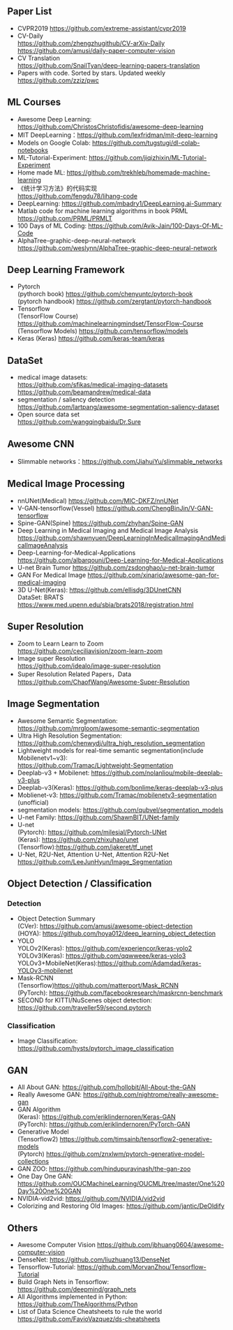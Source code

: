 ## Paper List
* CVPR2019 https://github.com/extreme-assistant/cvpr2019  
* CV-Daily   
  https://github.com/zhengzhugithub/CV-arXiv-Daily  
  https://github.com/amusi/daily-paper-computer-vision
* CV Translation  
  https://github.com/SnailTyan/deep-learning-papers-translation
* Papers with code. Sorted by stars. Updated weekly  
  https://github.com/zziz/pwc

## ML Courses
* Awesome Deep Learning: https://github.com/ChristosChristofidis/awesome-deep-learning
* MIT DeepLearning：https://github.com/lexfridman/mit-deep-learning
* Models on Google Colab: https://github.com/tugstugi/dl-colab-notebooks
* ML-Tutorial-Experiment: https://github.com/jiqizhixin/ML-Tutorial-Experiment
* Home made ML: https://github.com/trekhleb/homemade-machine-learning
* 《统计学习方法》的代码实现  
  https://github.com/fengdu78/lihang-code
* DeepLearning: https://github.com/mbadry1/DeepLearning.ai-Summary
* Matlab code for machine learning algorithms in book PRML  
  https://github.com/PRML/PRMLT
* 100 Days of ML Coding: https://github.com/Avik-Jain/100-Days-Of-ML-Code
* AlphaTree-graphic-deep-neural-network  
  https://github.com/weslynn/AlphaTree-graphic-deep-neural-network

## Deep Learning Framework
* Pytorch  
  (pythorch book) https://github.com/chenyuntc/pytorch-book  
  (pytorch handbook) https://github.com/zergtant/pytorch-handbook  
* Tensorflow  
  (TensorFlow Course) https://github.com/machinelearningmindset/TensorFlow-Course
  (Tensorflow Models) https://github.com/tensorflow/models
* Keras
  (Keras) https://github.com/keras-team/keras
  
## DataSet
* medical image datasets:  
  https://github.com/sfikas/medical-imaging-datasets  
  https://github.com/beamandrew/medical-data
* segmentation / saliency detection  
  https://github.com/lartpang/awesome-segmentation-saliency-dataset
* Open source data set  
  https://github.com/wangqingbaidu/Dr.Sure

## Awesome CNN
* Slimmable networks：https://github.com/JiahuiYu/slimmable_networks

## Medical Image Processing
* nnUNet(Medical) https://github.com/MIC-DKFZ/nnUNet
* V-GAN-tensorflow(Vessel) https://github.com/ChengBinJin/V-GAN-tensorflow
* Spine-GAN(Spine) https://github.com/zhyhan/Spine-GAN
* Deep Learning in Medical Imaging and Medical Image Analysis
  https://github.com/shawnyuen/DeepLearningInMedicalImagingAndMedicalImageAnalysis
* Deep-Learning-for-Medical-Applications  
  https://github.com/albarqouni/Deep-Learning-for-Medical-Applications
* U-net Brain Tumor https://github.com/zsdonghao/u-net-brain-tumor
* GAN For Medical Image
  https://github.com/xinario/awesome-gan-for-medical-imaging
* 3D U-Net(Keras): https://github.com/ellisdg/3DUnetCNN   
  DataSet: BRATS https://www.med.upenn.edu/sbia/brats2018/registration.html

## Super Resolution
* Zoom to Learn Learn to Zoom  
  https://github.com/ceciliavision/zoom-learn-zoom
* Image super Resolution  
  https://github.com/idealo/image-super-resolution
* Super Resolution Related Papers，Data  
  https://github.com/ChaofWang/Awesome-Super-Resolution  


## Image Segmentation
* Awesome Semantic Segmentation: https://github.com/mrgloom/awesome-semantic-segmentation
* Ultra High Resolution Segmentation:  
  https://github.com/chenwydj/ultra_high_resolution_segmentation
* Lightweight models for real-time semantic segmentation(include Mobilenetv1~v3):  
  https://github.com/Tramac/Lightweight-Segmentation
* Deeplab-v3 + Mobilenet: https://github.com/nolanliou/mobile-deeplab-v3-plus
* Deeplab-v3(Keras): https://github.com/bonlime/keras-deeplab-v3-plus
* Moblienet-v3: https://github.com/Tramac/mobilenetv3-segmentation (unofficial)
* segmentation models: https://github.com/qubvel/segmentation_models  
* U-net Family: https://github.com/ShawnBIT/UNet-family  
* U-net  
  (Pytorch): https://github.com/milesial/Pytorch-UNet  
  (Keras): https://github.com/zhixuhao/unet  
  (Tensorflow):https://github.com/jakeret/tf_unet
* U-Net, R2U-Net, Attention U-Net, Attention R2U-Net  
  https://github.com/LeeJunHyun/Image_Segmentation
 

## Object Detection / Classification
### Detection
* Object Detection Summary  
  (CVer): https://github.com/amusi/awesome-object-detection  
  (HOYA): https://github.com/hoya012/deep_learning_object_detection  
* YOLO  
  YOLOv2(Keras): https://github.com/experiencor/keras-yolo2  
  YOLOv3(Keras): https://github.com/qqwweee/keras-yolo3  
  YOLOv3+MobileNet(Keras):https://github.com/Adamdad/keras-YOLOv3-mobilenet
* Mask-RCNN  
  (Tensorflow)https://github.com/matterport/Mask_RCNN  
  (PyTorch): https://github.com/facebookresearch/maskrcnn-benchmark
* SECOND for KITTI/NuScenes object detection:  
  https://github.com/traveller59/second.pytorch
### Classification
* Image Classification: https://github.com/hysts/pytorch_image_classification

## GAN
* All About GAN: https://github.com/hollobit/All-About-the-GAN
* Really Awesome GAN: https://github.com/nightrome/really-awesome-gan
* GAN Algorithm  
  (Keras): https://github.com/eriklindernoren/Keras-GAN  
  (PyTorch): https://github.com/eriklindernoren/PyTorch-GAN
* Generative Model  
  (Tensorflow2) https://github.com/timsainb/tensorflow2-generative-models  
  (Pytorch) https://github.com/znxlwm/pytorch-generative-model-collections
* GAN ZOO: https://github.com/hindupuravinash/the-gan-zoo  
* One Day One GAN: https://github.com/OUCMachineLearning/OUCML/tree/master/One%20Day%20One%20GAN
* NVIDIA-vid2vid: https://github.com/NVIDIA/vid2vid
* Colorizing and Restoring Old Images: https://github.com/jantic/DeOldify

## Others
* Awesome Computer Vision https://github.com/jbhuang0604/awesome-computer-vision
* DenseNet: https://github.com/liuzhuang13/DenseNet
* Tensorflow-Tutorial: https://github.com/MorvanZhou/Tensorflow-Tutorial
* Build Graph Nets in Tensorflow: https://github.com/deepmind/graph_nets
* All Algorithms implemented in Python: https://github.com/TheAlgorithms/Python
* List of Data Science Cheatsheets to rule the world  
  https://github.com/FavioVazquez/ds-cheatsheets






